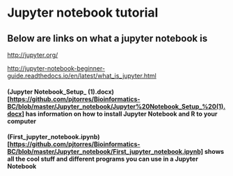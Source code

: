 # Jupyter notebook tutorial

## Below are links on what a jupyter notebook is
http://jupyter.org/

http://jupyter-notebook-beginner-guide.readthedocs.io/en/latest/what_is_jupyter.html

#### (Jupyter Notebook_Setup_ (1).docx)[https://github.com/pjtorres/Bioinformatics-BC/blob/master/Jupyter_notebook/Jupyter%20Notebook_Setup_%20(1).docx] has information on how to install Jupyter Notebook and R to your computer
#### (First_jupyter_notebook.ipynb)[https://github.com/pjtorres/Bioinformatics-BC/blob/master/Jupyter_notebook/First_jupyter_notebook.ipynb] shows all the cool stuff and different programs you can use in a Jupyter Notebook
